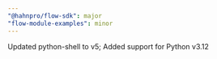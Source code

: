 ```yaml
---
"@hahnpro/flow-sdk": major
"flow-module-examples": minor
---
```


Updated python-shell to v5; Added support for Python v3.12
